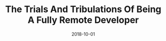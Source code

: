 ---
conference: Iowa Code Camp
location: Ankeny, Iowa
title: The Trials And Tribulations Of Being A Fully Remote Developer
date: 2018-10-01
---